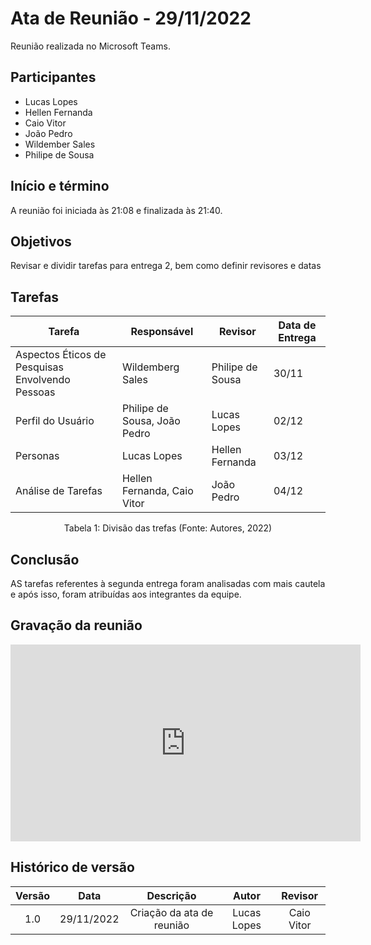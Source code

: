 # Ata de Reunião - 29/11/2022

Reunião realizada no Microsoft Teams.

## Participantes
- Lucas Lopes
- Hellen Fernanda
- Caio Vitor
- João Pedro
- Wildember Sales
- Philipe de Sousa


## Início e término
A reunião foi iniciada às 21:08 e finalizada às 21:40.


## Objetivos
Revisar e dividir tarefas para entrega 2, bem como definir revisores e datas

## Tarefas

| Tarefa | Responsável | Revisor | Data de Entrega |
| ---- | ---- | ---- | ---- |
| Aspectos Éticos de Pesquisas Envolvendo Pessoas | Wildemberg Sales | Philipe de Sousa | 30/11 |
| Perfil do Usuário | Philipe de Sousa, João Pedro | Lucas Lopes | 02/12 |
| Personas | Lucas Lopes | Hellen Fernanda | 03/12 |
| Análise de Tarefas | Hellen Fernanda, Caio Vitor | João Pedro | 04/12 |
<figcaption align="center">Tabela 1: Divisão das trefas (Fonte: Autores, 2022)</figcaption>

## Conclusão
AS tarefas referentes à segunda entrega foram analisadas com mais cautela e após isso, foram atribuídas aos integrantes da equipe.

## Gravação da reunião
<iframe width="560" height="315" src="https://www.youtube.com/embed/yj_B83HIIII?start=5" title="YouTube video player" frameborder="0" allow="accelerometer; autoplay; clipboard-write; encrypted-media; gyroscope; picture-in-picture" allowfullscreen></iframe>

## Histórico de versão
| Versão | Data | Descrição | Autor | Revisor |
| :----: | :--: | :-------: | :---: | :-----: |
| 1.0 | 29/11/2022 | Criação da ata de reunião | Lucas Lopes | Caio Vitor |